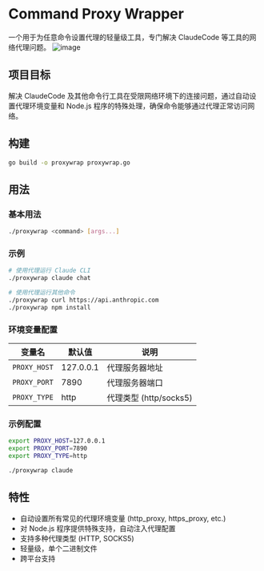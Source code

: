 # Command Proxy Wrapper

一个用于为任意命令设置代理的轻量级工具，专门解决 ClaudeCode 等工具的网络代理问题。
![image](https://github.com/user-attachments/assets/138a763b-ad46-45b6-851f-fc3a078478f5)

## 项目目标

解决 ClaudeCode 及其他命令行工具在受限网络环境下的连接问题，通过自动设置代理环境变量和 Node.js 程序的特殊处理，确保命令能够通过代理正常访问网络。

## 构建

```bash
go build -o proxywrap proxywrap.go
```

## 用法

### 基本用法

```bash
./proxywrap <command> [args...]
```

### 示例

```bash
# 使用代理运行 Claude CLI
./proxywrap claude chat

# 使用代理运行其他命令
./proxywrap curl https://api.anthropic.com
./proxywrap npm install
```

### 环境变量配置

| 变量名 | 默认值 | 说明 |
|--------|--------|------|
| `PROXY_HOST` | 127.0.0.1 | 代理服务器地址 |
| `PROXY_PORT` | 7890 | 代理服务器端口 |
| `PROXY_TYPE` | http | 代理类型 (http/socks5) |

### 示例配置

```bash
export PROXY_HOST=127.0.0.1
export PROXY_PORT=7890
export PROXY_TYPE=http

./proxywrap claude 
```

## 特性

- 自动设置所有常见的代理环境变量 (http_proxy, https_proxy, etc.)
- 对 Node.js 程序提供特殊支持，自动注入代理配置
- 支持多种代理类型 (HTTP, SOCKS5)
- 轻量级，单个二进制文件
- 跨平台支持
